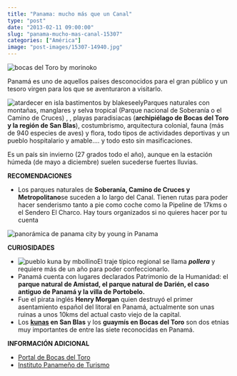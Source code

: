 ```yaml
---
title: "Panama: mucho más que un Canal"
type: "post"
date: "2013-02-11 09:00:00"
slug: "panama-mucho-mas-canal-15307"
categories: ["América"]
image: "post-images/15307-14940.jpg"
---
```


 ![bocas del Toro by morinoko](post-images/15307-14940.jpg "bocas del Toro by morinoko")

 Panamá es uno de aquellos países desconocidos para el gran público y un tesoro virgen para los que se aventuraron a visitarlo.

 ![atardecer en isla bastimentos by blakeseely](post-images/15307-14942.jpg "atardecer en isla bastimentos by blakeseely")Parques naturales con montañas, manglares y selva tropical (Parque nacional de Soberanía o el Camino de Cruces) , , playas paradisiacas (**archipiélago de Bocas del Toro y la región de San Blas**), costumbrismo, arquitectura colonial, fauna (más de 940 especies de aves) y flora, todo tipos de actividades deportivas y un pueblo hospitalario y amable.... y todo esto sin masificaciones.

 Es un país sin invierno (27 grados todo el año), aunque en la <a title="de mayo a diciembre">estación húmeda</a> (de mayo a diciembre) suelen sucederse fuertes lluvias.

 **RECOMENDACIONES**

- Los parques naturales de **Soberanía, Camino de Cruces y Metropolitano**se suceden a lo largo del Canal. Tienen rutas para poder hacer senderismo tanto a pie como coche como la Pipeline de 17kms o el Sendero El Charco. Hay tours organizados si no quieres hacer por tu cuenta

 ![panorámica de panama city by young in Panama](post-images/15307-14943.jpg "panor?mica de panama city by young in Panama")

 **CURIOSIDADES**

- ![pueblo kuna by mbollino](post-images/15307-14945.jpg "pueblo kuna by mbollino")El traje típico regional se llama ***pollera*** y requiere más de un año para poder confeccionarlo.
- Panamá cuenta con lugares declarados Patrimonio de la Humanidad: el **parque natural de Amistad, el parque natural de Darién, el caso antiguo de Panamá y la villa de Portobelo.**
- Fue el pirata inglés **Henry Morgan** quien destruyó el primer asentamiento español del litoral en Panamá, actualmente son unas ruinas a unos 10kms del actual casto viejo de la capital.
- Los **[kunas](http://es.wikipedia.org/wiki/Kuna_(etnia)) en San Blas** y los **guaymís en Bocas del Toro** son dos etnias muy importantes de entre las siete reconocidas en Panamá.

 **INFORMACIÓN ADICIONAL**

- [Portal de Bocas del Toro](http://www.bocas.com/spanish/indexesp.htm)
- [Instituto Panameño de Turismo](http://www.ipat.gob.pa/ipat/index.php)